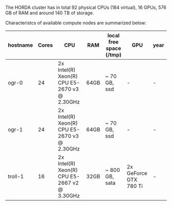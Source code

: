 The HORDA cluster has in total 92 physical CPUs (184 virtual), 16 GPUs, 576 GB of RAM and around 140 TB of storage.

Characteristcs of available compute nodes are summarized below:

| hostname |	Cores	|CPU	|RAM	| local free space (/tmp)	   | GPU	                   |year
|----------|---|---|---|----------------------------|------------------------|---|
| ogr-0	   |24	|2x Intel(R) Xeon(R) CPU E5-2670 v3 @ 2.30GHz	|64GB	| ~ 70 GB, ssd	              | -	                     |- |-	|
| ogr-1	   |24	|2x Intel(R) Xeon(R) CPU E5-2670 v3 @ 2.30GHz	|64GB	| ~ 70 GB, ssd	              | -	                     |-	|-	|
| troll-1	 |16	|2x Intel(R) Xeon(R) CPU E5-2667 v2 @ 3.30GHz	|32GB	| ~ 800 GB, sata             | 2x GeForce GTX 780 Ti  |-	|-	|

[//]: # ()
[//]: # (| ogr-2	|32	|2x Intel&#40;R&#41; Xeon&#40;R&#41; CPU E5-2683 v4 @ 2.10GHz	|64GB	|~ 180 GB, ssd	|-	|-	|-	|)

[//]: # (| ogr-3	|32	|2x Intel&#40;R&#41; Xeon&#40;R&#41; CPU E5-2683 v4 @ 2.10GHz	|64GB	|~ 180 GB, ssd	|-	|-	|-	|)

[//]: # (| ogr-5	|28	|2x Intel&#40;R&#41; Xeon&#40;R&#41; CPU E5-2660 v4 @ 2.00GHz	|64GB	|~ 400 GB, ssd	|-	|-	|-	|)

[//]: # (| ogr-6	|28	|2x Intel&#40;R&#41; Xeon&#40;R&#41; CPU E5-2660 v4 @ 2.00GHz	|64GB	|~ 200 GB, ssd	|-	|-	|-	|)

[//]: # (| troll-2	|28	|2x Intel&#40;R&#41; Xeon&#40;R&#41; CPU E5-2660 v4 @ 2.00GHz	|64GB	|~ 200 GB, sata	|1x GeForce GTX 1080	|-	|-	|)

[//]: # (| troll-3	|16	|2x Intel&#40;R&#41; Xeon&#40;R&#41; CPU E5-2667 v2 @ 3.30GHz	|32GB	|~ 200 GB, sata	|2x GeForce GTX 780 Ti	|-	|-	|)

[//]: # (| troll-4	|32	|2x Intel&#40;R&#41; Xeon&#40;R&#41; CPU E5-2683 v4 @ 2.10GHz	|32GB	|~ 180 GB, ssd	|2xGeForce GTX 1080	|-	|-	|)

[//]: # (| troll-5	|32	|2x Intel&#40;R&#41; Xeon&#40;R&#41; CPU E5-2683 v4 @ 2.10GHz	|64GB	|~ 180 GB, ssd	|2xGeForce GTX 1080	|-	|-	|)

[//]: # (| troll-6	|32	|2x Intel&#40;R&#41; Xeon&#40;R&#41; CPU E5-2683 v4 @ 2.10GHz	|64GB	|~ 180 GB, ssd	|2xGeForce GTX 1080	|-	|-	|)

[//]: # (| troll-7	|32	|2x Intel&#40;R&#41; Xeon&#40;R&#41; CPU E5-2683 v4 @ 2.10GHz	|64GB	|~ 180 GB, ssd	|2xGeForce GTX 1080	|-	|-	|)

[//]: # (| troll-8	|6	|1x Intel&#40;R&#41; Core&#40;TM&#41; i5-9400F CPU @ 2.90GHz	|16GB	|~ 400 GB, m.2	|1xGeForce RTX 2080 Ti	|2020	|-	|)

[//]: # (| troll-9	|6	|1x Intel&#40;R&#41; Core&#40;TM&#41; i5-9400F CPU @ 2.90GHz	|16GB	|~ 400 GB, m.2	|1xGeForce RTX 2080 Ti	|2020	|-	|)

[//]: # (| troll-10	|12	|1x Intel&#40;R&#41; Xeon&#40;R&#41; W-2265 CPU @ 3.50GHz	|16GB	|~ 400 GB, m.2	|1xGeForce RTX 3080 1xGeForce RTX 3070 	|2021	|-	|)

[//]: # (| troll-11	|12	|1x Intel&#40;R&#41; Xeon&#40;R&#41; W-2265 CPU @ 3.50GHz	|16GB	|~ 400 GB, m.2	|2xGeForce RTX 3080 	|2021	|-	|)

[//]: # (| troll-12	|12	|1x Intel&#40;R&#41; Xeon&#40;R&#41; W-2265 CPU @ 3.50GHz	|16GB	|~ 400 GB, m.2	|2xGeForce RTX 3080 	|2021	|-	|)

[//]: # (| troll-13	|12	|1x Intel&#40;R&#41; Xeon&#40;R&#41; W-2265 CPU @ 3.50GHz	|16GB	|~ 400 GB, m.2	|2xGeForce RTX 3080     |2021	|-	|)

[//]: # (| troll-14	|12	|1x Intel&#40;R&#41; Xeon&#40;R&#41; W-2265 CPU @ 3.50GHz	|16GB	|~ 400 GB, m.2	|2xGeForce RTX 3080     |2021	|-	|)

[//]: # (| troll-15	|8	|1x Intel&#40;R&#41; Core&#40;TM&#41; i7-11700K @ 3.60GHz	|32GB	|~ 3400 GB, m.2	|2xGeForce RTX 3080 Ti     |2023	|-	|)

[//]: # ()
